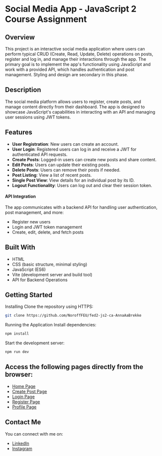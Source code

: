 # Social Media App - JavaScript 2 Course Assignment
## Overview
This project is an interactive social media application where users can perform typical CRUD (Create, Read, Update, Delete) operations on posts, register and log in, and manage their interactions through the app. The primary goal is to implement the app's functionality using JavaScript and work with a provided API, which handles authentication and post management. Styling and design are secondary in this phase.

## Description
The social media platform allows users to register, create posts, and manage content directly from their dashboard. The app is designed to showcase JavaScript's capabilities in interacting with an API and managing user sessions using JWT tokens.

## Features
* **User Registration**: New users can create an account.
* **User Login**: Registered users can log in and receive a JWT for authenticated API requests.
* **Create Posts**: Logged-in users can create new posts and share content.
* **Edit Posts**: Users can update their existing posts.
* **Delete Posts**: Users can remove their posts if needed.
* **Post Listing**: View a list of recent posts.
* **Single Post View**: View details for an individual post by its ID.
* **Logout Functionality**: Users can log out and clear their session token.

#### API Integration
The app communicates with a backend API for handling user authentication, post management, and more:
* Register new users
* Login and JWT token management
* Create, edit, delete, and fetch posts

## Built With
* HTML
* CSS (basic structure, minimal styling)
* JavaScript (ES6)
* Vite (development server and build tool)
* API for Backend Operations

## Getting Started
Installing
Clone the repository using HTTPS:
```bash
git clone https://github.com/NoroffFEU/fed2-js2-ca-AnnaAaBrekke
```

Running the Application
Install dependencies:
```bash
npm install
```

Start the development server:
```bash 
npm run dev
```

## Access the following pages directly from the browser:
- [Home Page](https://github.com/NoroffFEU/fed2-js2-ca-AnnaAaBrekke)
- [Create Post Page](https://norofffeu.github.io/fed2-js2-ca-AnnaAaBrekke/post/create/)
- [Login Page](https://norofffeu.github.io/fed2-js2-ca-AnnaAaBrekke/auth/login/)
- [Register Page](https://norofffeu.github.io/fed2-js2-ca-AnnaAaBrekke/auth/register/)
- [Profile Page](https://norofffeu.github.io/fed2-js2-ca-AnnaAaBrekke/profile/)

## Contact Me
You can connect with me on:
- [LinkedIn](https://www.linkedin.com/in/anna-aasprong-brekke-a571132b0/)
- [Instagram](https://www.instagram.com/annabrekke/)
